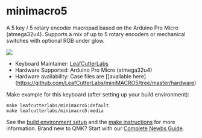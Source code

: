 # minimacro5

A 5 key / 5 rotary encoder macropad based on the Arduino Pro Micro (atmega32u4). Supports a mix of up to 5 rotary encoders or mechanical switches with optional RGB under glow.

![](https://raw.githubusercontent.com/LeafCutterLabs/miniMACRO5/master/photos/miscconfigs.jpg)

* Keyboard Maintainer: [LeafCutterLabs](https://github.com/LeafCutterLabs)
* Hardware Supported: Arduino Pro Micro (atmega32u4)
* Hardware availability: Case files are []available here](https://github.com/LeafCutterLabs/miniMACRO5/tree/master/hardware)

Make example for this keyboard (after setting up your build environment):

    make leafcutterlabs/minimacro5:default
    make leafcutterlabs/minimacro5:media

See the [build environment setup](https://docs.qmk.fm/#/getting_started_build_tools) and the [make instructions](https://docs.qmk.fm/#/getting_started_make_guide) for more information. Brand new to QMK? Start with our [Complete Newbs Guide](https://docs.qmk.fm/#/newbs).
